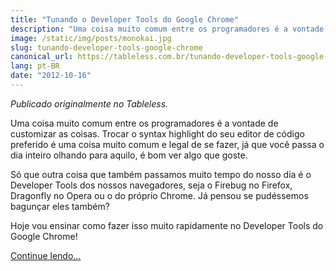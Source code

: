 ```yaml
---
title: "Tunando o Developer Tools do Google Chrome"
description: "Uma coisa muito comum entre os programadores é a vontade de customizar as coisas. Trocar o syntax highlight do seu editor de código preferido é uma coisa muito comum e legal de se fazer, já que você passa o dia inteiro olhando para aquilo, é bom ver algo que goste."
image: /static/img/posts/monokai.jpg
slug: tunando-developer-tools-google-chrome
canonical_url: https://tableless.com.br/tunando-developer-tools-google-chrome/
lang: pt-BR
date: "2012-10-16"
---
```


_Publicado originalmente no Tableless._

Uma coisa muito comum entre os programadores é a vontade de customizar as coisas. Trocar o syntax highlight do seu editor de código preferido é uma coisa muito comum e legal de se fazer, já que você passa o dia inteiro olhando para aquilo, é bom ver algo que goste.

Só que outra coisa que também passamos muito tempo do nosso dia é o Developer Tools dos nossos navegadores, seja o Firebug no Firefox, Dragonfly no Opera ou o do próprio Chrome. Já pensou se pudéssemos bagunçar eles também?

Hoje vou ensinar como fazer isso muito rapidamente no Developer Tools do Google Chrome!

[Continue lendo…](https://tableless.com.br/tunando-developer-tools-google-chrome/)
